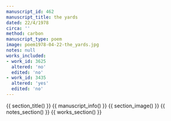 ```yaml
---
manuscript_id: 462
manuscript_title: the yards
dated: 22/4/1978
circa: ''
method: carbon
manuscript_type: poem
image: poem1978-04-22-the_yards.jpg
notes: null
works_included:
- work_id: 3625
  altered: 'no'
  edited: 'no'
- work_id: 3435
  altered: 'yes'
  edited: 'no'
---
```


{{ section_title() }}
{{ manuscript_info() }}
{{ section_image() }}
{{ notes_section() }}
{{ works_section() }}
